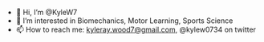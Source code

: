 - 👋 Hi, I’m @KyleW7
- 👀 I’m interested in Biomechanics, Motor Learning, Sports Science
- 📫 How to reach me: kyleray.wood7@gmail.com, @kylew0734 on twitter
